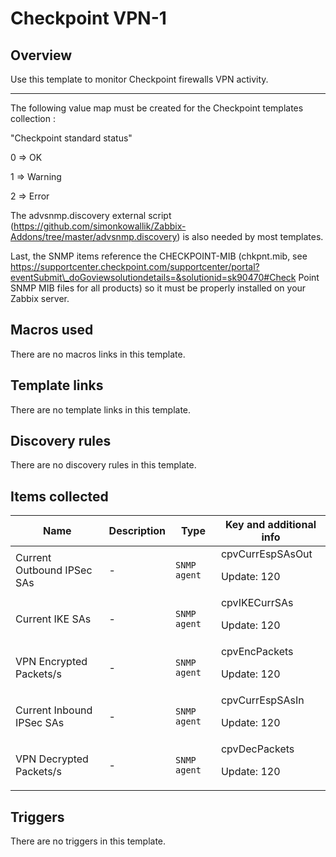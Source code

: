 # Checkpoint VPN-1

## Overview

Use this template to monitor Checkpoint firewalls VPN activity.


 


****


 


The following value map must be created for the Checkpoint templates collection :


 


"Checkpoint standard status"


 


0 ⇒ OK


 


1 ⇒ Warning


 


2 ⇒ Error


 


The advsnmp.discovery external script (https://github.com/simonkowallik/Zabbix-Addons/tree/master/advsnmp.discovery) is also needed by most templates.


Last, the SNMP items reference the CHECKPOINT-MIB (chkpnt.mib, see https://supportcenter.checkpoint.com/supportcenter/portal?eventSubmit\_doGoviewsolutiondetails=&solutionid=sk90470#Check Point SNMP MIB files for all products) so it must be properly installed on your Zabbix server.



## Macros used

There are no macros links in this template.

## Template links

There are no template links in this template.

## Discovery rules

There are no discovery rules in this template.

## Items collected

|Name|Description|Type|Key and additional info|
|----|-----------|----|----|
|Current Outbound IPSec SAs|<p>-</p>|`SNMP agent`|cpvCurrEspSAsOut<p>Update: 120</p>|
|Current IKE SAs|<p>-</p>|`SNMP agent`|cpvIKECurrSAs<p>Update: 120</p>|
|VPN Encrypted Packets/s|<p>-</p>|`SNMP agent`|cpvEncPackets<p>Update: 120</p>|
|Current Inbound IPSec SAs|<p>-</p>|`SNMP agent`|cpvCurrEspSAsIn<p>Update: 120</p>|
|VPN Decrypted Packets/s|<p>-</p>|`SNMP agent`|cpvDecPackets<p>Update: 120</p>|


## Triggers

There are no triggers in this template.

